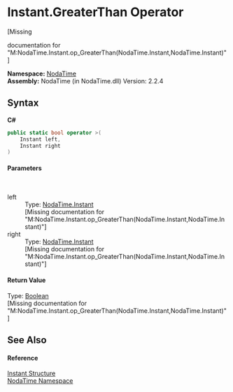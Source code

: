 # Instant.GreaterThan Operator 
 

\[Missing <summary> documentation for "M:NodaTime.Instant.op_GreaterThan(NodaTime.Instant,NodaTime.Instant)"\]

**Namespace:**&nbsp;<a href="N_NodaTime">NodaTime</a><br />**Assembly:**&nbsp;NodaTime (in NodaTime.dll) Version: 2.2.4

## Syntax

**C#**<br />
``` C#
public static bool operator >(
	Instant left,
	Instant right
)
```


#### Parameters
&nbsp;<dl><dt>left</dt><dd>Type: <a href="T_NodaTime_Instant">NodaTime.Instant</a><br />\[Missing <param name="left"/> documentation for "M:NodaTime.Instant.op_GreaterThan(NodaTime.Instant,NodaTime.Instant)"\]</dd><dt>right</dt><dd>Type: <a href="T_NodaTime_Instant">NodaTime.Instant</a><br />\[Missing <param name="right"/> documentation for "M:NodaTime.Instant.op_GreaterThan(NodaTime.Instant,NodaTime.Instant)"\]</dd></dl>

#### Return Value
Type: <a href="http://msdn2.microsoft.com/en-us/library/a28wyd50" target="_blank">Boolean</a><br />\[Missing <returns> documentation for "M:NodaTime.Instant.op_GreaterThan(NodaTime.Instant,NodaTime.Instant)"\]

## See Also


#### Reference
<a href="T_NodaTime_Instant">Instant Structure</a><br /><a href="N_NodaTime">NodaTime Namespace</a><br />